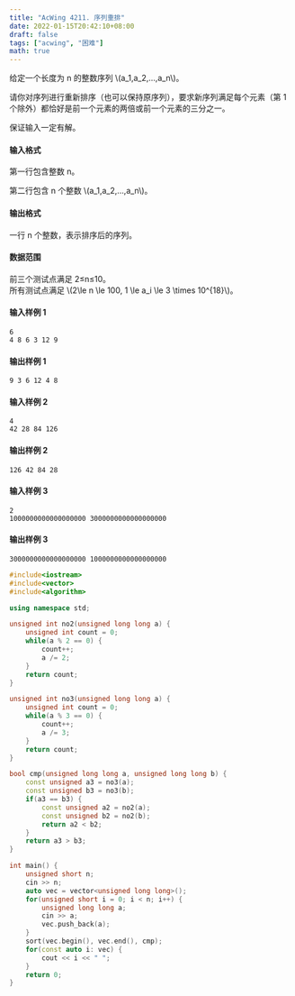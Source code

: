 ```yaml
---
title: "AcWing 4211. 序列重排"
date: 2022-01-15T20:42:10+08:00
draft: false
tags: ["acwing", "困难"]
math: true
---
```


给定一个长度为 n 的整数序列 \\(a_1,a_2,…,a_n\\)。

请你对序列进行重新排序（也可以保持原序列），要求新序列满足每个元素（第 1 个除外）都恰好是前一个元素的两倍或前一个元素的三分之一。

保证输入一定有解。

<!--more-->

#### 输入格式

第一行包含整数 n。

第二行包含 n 个整数 \\(a_1,a_2,…,a_n\\)。

#### 输出格式

一行 n 个整数，表示排序后的序列。

#### 数据范围

前三个测试点满足 2≤n≤10。  
所有测试点满足 \\(2\le n \le 100, 1 \le a_i \le 3 \times 10^{18}\\)。

#### 输入样例 1

```
6
4 8 6 3 12 9
```

#### 输出样例 1

```
9 3 6 12 4 8
```

#### 输入样例 2

```
4
42 28 84 126
```

#### 输出样例 2

```
126 42 84 28
```

#### 输入样例 3

```
2
1000000000000000000 3000000000000000000
```

#### 输出样例 3

```
3000000000000000000 1000000000000000000
```

```cpp
#include<iostream>
#include<vector>
#include<algorithm>

using namespace std;

unsigned int no2(unsigned long long a) {
    unsigned int count = 0;
    while(a % 2 == 0) {
        count++;
        a /= 2;
    }
    return count;
}

unsigned int no3(unsigned long long a) {
    unsigned int count = 0;
    while(a % 3 == 0) {
        count++;
        a /= 3;
    }
    return count;
}

bool cmp(unsigned long long a, unsigned long long b) {
    const unsigned a3 = no3(a);
    const unsigned b3 = no3(b);
    if(a3 == b3) {
        const unsigned a2 = no2(a);
        const unsigned b2 = no2(b);
        return a2 < b2;
    }
    return a3 > b3;
}

int main() {
    unsigned short n;
    cin >> n;
    auto vec = vector<unsigned long long>();
    for(unsigned short i = 0; i < n; i++) {
        unsigned long long a;
        cin >> a;
        vec.push_back(a);
    }
    sort(vec.begin(), vec.end(), cmp);
    for(const auto i: vec) {
        cout << i << " ";
    }
    return 0;
}
```
